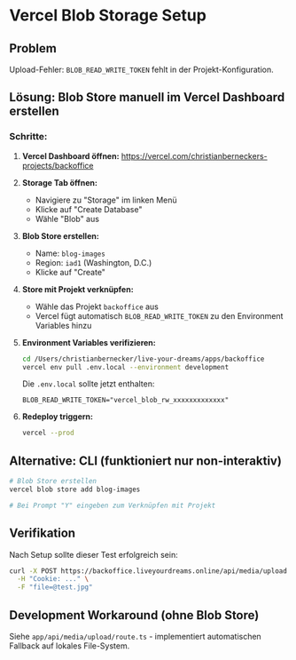 # Vercel Blob Storage Setup

## Problem
Upload-Fehler: `BLOB_READ_WRITE_TOKEN` fehlt in der Projekt-Konfiguration.

## Lösung: Blob Store manuell im Vercel Dashboard erstellen

### Schritte:

1. **Vercel Dashboard öffnen:**
   https://vercel.com/christianberneckers-projects/backoffice

2. **Storage Tab öffnen:**
   - Navigiere zu "Storage" im linken Menü
   - Klicke auf "Create Database"
   - Wähle "Blob" aus

3. **Blob Store erstellen:**
   - Name: `blog-images`
   - Region: `iad1` (Washington, D.C.)
   - Klicke auf "Create"

4. **Store mit Projekt verknüpfen:**
   - Wähle das Projekt `backoffice` aus
   - Vercel fügt automatisch `BLOB_READ_WRITE_TOKEN` zu den Environment Variables hinzu

5. **Environment Variables verifizieren:**
   ```bash
   cd /Users/christianbernecker/live-your-dreams/apps/backoffice
   vercel env pull .env.local --environment development
   ```

   Die `.env.local` sollte jetzt enthalten:
   ```
   BLOB_READ_WRITE_TOKEN="vercel_blob_rw_xxxxxxxxxxxxx"
   ```

6. **Redeploy triggern:**
   ```bash
   vercel --prod
   ```

## Alternative: CLI (funktioniert nur non-interaktiv)
```bash
# Blob Store erstellen
vercel blob store add blog-images

# Bei Prompt "Y" eingeben zum Verknüpfen mit Projekt
```

## Verifikation
Nach Setup sollte dieser Test erfolgreich sein:
```bash
curl -X POST https://backoffice.liveyourdreams.online/api/media/upload \
  -H "Cookie: ..." \
  -F "file=@test.jpg"
```

## Development Workaround (ohne Blob Store)
Siehe `app/api/media/upload/route.ts` - implementiert automatischen Fallback auf lokales File-System.
